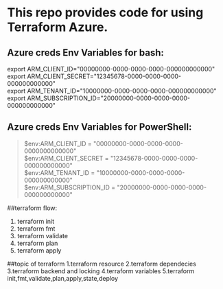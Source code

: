 # This repo provides code for using Terraform Azure.


## Azure creds Env Variables for bash:
export ARM_CLIENT_ID="00000000-0000-0000-0000-000000000000"         
export ARM_CLIENT_SECRET="12345678-0000-0000-0000-000000000000"     
export ARM_TENANT_ID="10000000-0000-0000-0000-000000000000"         
export ARM_SUBSCRIPTION_ID="20000000-0000-0000-0000-000000000000"       

## Azure creds Env Variables for PowerShell:        
> $env:ARM_CLIENT_ID = "00000000-0000-0000-0000-0000000000000"          
> $env:ARM_CLIENT_SECRET = "12345678-0000-0000-0000-000000000000"       
> $env:ARM_TENANT_ID = "10000000-0000-0000-0000-000000000000"           
> $env:ARM_SUBSCRIPTION_ID = "20000000-0000-0000-0000-000000000000"     

##terraform flow:
1. terraform init
2. terraform fmt
3. terraform validate
4. terraform plan
5. terraform apply


##topic of terraform
1.terraform resource
2.terraform  dependecies
3.terraform backend and locking
4.terraform variables
5.terraform init,fmt,validate,plan,apply,state,deploy
